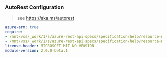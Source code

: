 ### AutoRest Configuration

> see https://aka.ms/autorest

``` yaml
azure-arm: true
require:
- /mnt/vss/_work/1/s/azure-rest-api-specs/specification/help/resource-manager/readme.md
- /mnt/vss/_work/1/s/azure-rest-api-specs/specification/help/resource-manager/readme.go.md
license-header: MICROSOFT_MIT_NO_VERSION
module-version: 2.0.0-beta.1
```